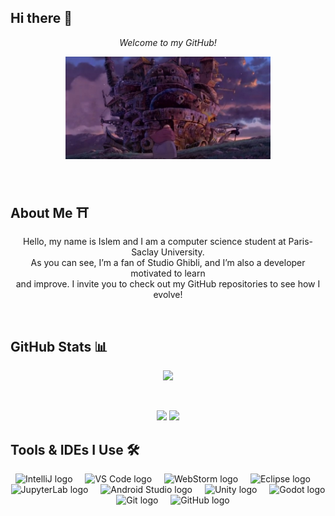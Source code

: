 ## Hi there 👋

<p align="center"><em>Welcome to my GitHub!</em></p>
<p align="center">
  <img src="assets/howl_moving_castle.jpg" alt="Howl's Castle" width="65%" />
</p>

<br />

## About Me ⛩️

<p align="center">
    Hello, my name is Islem and I am a computer science student at Paris-Saclay University. 
  <br />
    As you can see, I’m a fan of Studio Ghibli, and I’m also a developer motivated to learn
  <br />
  and improve. I invite you to check out my GitHub repositories to see how I evolve!
</p>

<br />

## GitHub Stats 📊

<p align="center">
  <img src="http://github-profile-summary-cards.vercel.app/api/cards/profile-details?username=ifoudil&theme=aura" />
</p>
<br />
<p align="center">
  <img src="http://github-profile-summary-cards.vercel.app/api/cards/repos-per-language?username=ifoudil&theme=aura" />
  <img src="http://github-profile-summary-cards.vercel.app/api/cards/productive-time?username=ifoudil&theme=aura&utcOffset=8" />
</p>

## Tools & IDEs I Use 🛠️

<p align="center">
  <img src="https://cdn.jsdelivr.net/gh/devicons/devicon/icons/intellij/intellij-original.svg" height="40" alt="IntelliJ logo" />
  <img width="12" />

  <img src="https://cdn.jsdelivr.net/gh/devicons/devicon/icons/vscode/vscode-original.svg" height="40" alt="VS Code logo" />
  <img width="12" />

  <img src="https://upload.wikimedia.org/wikipedia/commons/thumb/c/c0/WebStorm_Icon.svg/2048px-WebStorm_Icon.svg.png" height="40" alt="WebStorm logo" />
  <img width="12" />

  <img src="https://cdn.jsdelivr.net/gh/devicons/devicon/icons/eclipse/eclipse-original.svg" height="40" alt="Eclipse logo" />
  <img width="12" />

  <img src="https://cdn.jsdelivr.net/gh/devicons/devicon/icons/jupyter/jupyter-original.svg" height="40" alt="JupyterLab logo" />
  <img width="12" />

  <img src="https://cdn.jsdelivr.net/gh/devicons/devicon/icons/androidstudio/androidstudio-original.svg" height="40" alt="Android Studio logo" />
  <img width="12" />

  <img src="https://cdn.jsdelivr.net/gh/devicons/devicon/icons/unity/unity-original.svg" height="40" alt="Unity logo" />
  <img width="12" />

  <img src="https://cdn.jsdelivr.net/gh/devicons/devicon/icons/godot/godot-original.svg" height="40" alt="Godot logo" />
  <img width="12" />

  <img src="https://cdn.jsdelivr.net/gh/devicons/devicon/icons/git/git-original.svg" height="40" alt="Git logo" />
  <img width="12" />

  <img src="https://cdn.jsdelivr.net/gh/devicons/devicon/icons/github/github-original.svg" height="40" alt="GitHub logo" />
</p>

